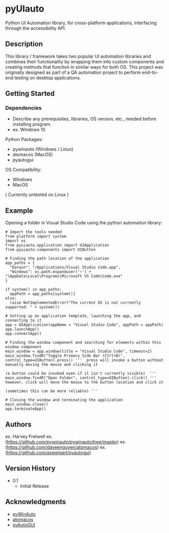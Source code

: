 # pyUIauto

Python UI Automation library, for cross-platform applications, interfacing through the accessibility API.

## Description

This library / framework takes two popular UI automation libraries and combines their functionality by wrapping them into custom components and creating methods that function in similar ways for both OS. This project was originally designed as part of a QA automation project to perform end-to-end testing on desktop applications.

## Getting Started

### Dependencies

* Describe any prerequisites, libraries, OS version, etc., needed before installing program.
* ex. Windows 10

Python Packages:
- pywinauto (Windows / Linux)
- atomacos (MacOS)
- pyautogui

OS Compatibility:
- Windows
- MacOS

( Currently untested on Linux )

## Example

Opening a folder in Visual Studio Code using the python automation library:

```
# Import the tools needed
from platform import system
import os
from pyuiauto.application import UIApplication
from pyuiauto.components import UIButton

# Finding the path location of the application
app_paths = {
  "Darwin": "/Applications/Visual Studio Code.app",
  "Windows": os.path.expanduser('~') + "\AppData\Local\Programs\Microsoft VS Code\Code.exe"
}

if system() in app_paths:
  appPath = app_paths[system()]
else:
  raise NotImplementedError("The current OS is not currently supported: " + system())

# Setting up an application template, launching the app, and connecting to it
app = UIApplication(appName = "Visual Studio Code", appPath = appPath)
app.launchApp()
app.connectApp()

# Finding the window component and searching for elements within this window component
main_window = app.window(title = "Visual Studio Code", timeout=2)
main_window.findR("Toggle Primary Side Bar (Ctrl+B)", control_type=UIButton).press() '''  press will invoke a button without manually moving the mouse and clicking it 
                                                                                          (a button could be invoked even if it isn't currently visible)  '''
main_window.findR("Open Folder", control_type=UIButton).click() ''' however, click will move the mouse to the button location and click it
                                                                    (sometimes this can be more reliable) '''

# Closing the window and terminating the application
main_window.close()
app.terminateApp()
```

## Authors

ex. Harvey Fretwell
ex. (https://github.com/pywinauto/pywinauto/tree/master)
ex. (https://github.com/daveenguyen/atomacos)
ex. (https://github.com/asweigart/pyautogui)

## Version History

* 0.1
    * Initial Release

## Acknowledgments

* [pyWinAuto](https://github.com/pywinauto/pywinauto/tree/master)
* [atomacos](https://github.com/daveenguyen/atomacos)
* [pyAutoGUI](https://github.com/asweigart/pyautogui)
